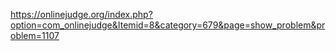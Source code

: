 https://onlinejudge.org/index.php?option=com_onlinejudge&Itemid=8&category=679&page=show_problem&problem=1107